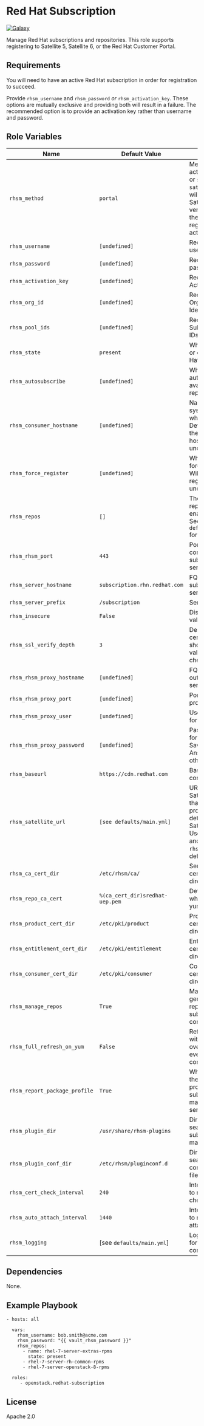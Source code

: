 Red Hat Subscription
=========
[![Galaxy](https://img.shields.io/badge/galaxy-openstack.redhat--subscription-blue.svg?style=flat)](https://galaxy.ansible.com/openstack/redhat-subscription)

Manage Red Hat subscriptions and repositories. This role supports registering to Satellite 5, Satellite 6, or the Red Hat Customer Portal.

Requirements
------------

You will need to have an active Red Hat subscription in order for registration to succeed.

Provide `rhsm_username` and `rhsm_password` _or_ `rhsm_activation_key`. These options are mutually exclusive and providing both will result in a failure. The recommended option is to provide an activation key rather than username and password.

Role Variables
--------------

| Name              | Default Value       | Description          |
|-------------------|---------------------|----------------------|
| `rhsm_method` | `portal` | Method to use for activation: `portal` or `satellite`. If `satellite`, the role will determine the Satellite Server version and take the appropriate registration actions. |
| `rhsm_username` | `[undefined]` | Red Hat Portal username. |
| `rhsm_password` | `[undefined]` | Red Hat Portal password. |
| `rhsm_activation_key` | `[undefined]` | Red Hat Portal Activation Key. |
| `rhsm_org_id` | `[undefined]` | Red Hat Portal Organization Identifier. |
| `rhsm_pool_ids` | `[undefined]` | Red Hat Subscription pool IDs to consume. |
| `rhsm_state` | `present` | Whether to enable or disable a Red Hat subscription. |
| `rhsm_autosubscribe` | `[undefined]` | Whether or not to autosubscribe to available repositories. |
| `rhsm_consumer_hostname` | `[undefined]` | Name of the system to use when registering. Defaults to using the system hostname if undefined. |
| `rhsm_force_register` | `[undefined]` | Whether or not to force registration. Will not force registration if undefined. |
| `rhsm_repos` | `[]` | The list of repositories to enable or disable. See `defaults/main.yml` for examples. |
| `rhsm_rhsm_port` | `443` | Port to use when connecting to subscription server. |
| `rhsm_server_hostname` | `subscription.rhn.redhat.com` | FQDN of subscription server. |
| `rhsm_server_prefix` | `/subscription` | Server prefix |
| `rhsm_insecure` | `False` | Disable certificate validation. |
| `rhsm_ssl_verify_depth` | `3` | Depths certificates should be validated when checking. |
| `rhsm_rhsm_proxy_hostname` | `[undefined]` | FQDN of outbound proxy server. |
| `rhsm_rhsm_proxy_port` | `[undefined]` | Port to use for proxy server. |
| `rhsm_rhsm_proxy_user` | `[undefined]` | Username to use for proxy server. |
| `rhsm_rhsm_proxy_password` | `[undefined]` | Password to use for proxy server. Save this in an Ansible Vault or other secret store. |
| `rhsm_baseurl` | `https://cdn.redhat.com` | Base URL for content. |
| `rhsm_satellite_url` | `[see defaults/main.yml]` | URL of the Satellite server that will be probed to determine the Satellite version. Uses the scheme and hostname of `rhsm_baseurl` by default.  |
| `rhsm_ca_cert_dir` | `/etc/rhsm/ca/` | Server CA certificate directory. |
| `rhsm_repo_ca_cert` | `%(ca_cert_dir)sredhat-uep.pem` | Default CA to use when generating yum rep configs. |
| `rhsm_product_cert_dir` | `/etc/pki/product` | Product certificate directory. |
| `rhsm_entitlement_cert_dir` | `/etc/pki/entitlement` | Entitlement certificate directory. |
| `rhsm_consumer_cert_dir` | `/etc/pki/consumer` | Consumer certificate directory. |
| `rhsm_manage_repos` | `True` | Manage generation of yum repositories for subscribed content. |
| `rhsm_full_refresh_on_yum` | `False` | Refresh repo files with server overrides on every `yum` command. |
| `rhsm_report_package_profile` | `True` | Whether to report the package profiles to the subscription management service. |
| `rhsm_plugin_dir` | `/usr/share/rhsm-plugins` | Directory to search for subscription manage plugins. |
| `rhsm_plugin_conf_dir` | `/etc/rhsm/pluginconf.d` | Directory to search for plugin configuration files. |
| `rhsm_cert_check_interval` | `240` | Interval in minutes to run certificate check. |
| `rhsm_auto_attach_interval` | `1440` | Interval in minutes to run auto-attach. |
| `rhsm_logging` | [see `defaults/main.yml`] | Logging settings for various RHSM components. |

Dependencies
------------

None.

Example Playbook
----------------

    - hosts: all

      vars:
        rhsm_username: bob.smith@acme.com
        rhsm_password: "{{ vault_rhsm_password }}"
        rhsm_repos:
          - name: rhel-7-server-extras-rpms
            state: present
          - rhel-7-server-rh-common-rpms
          - rhel-7-server-openstack-8-rpms

      roles:
         - openstack.redhat-subscription

License
-------

Apache 2.0

